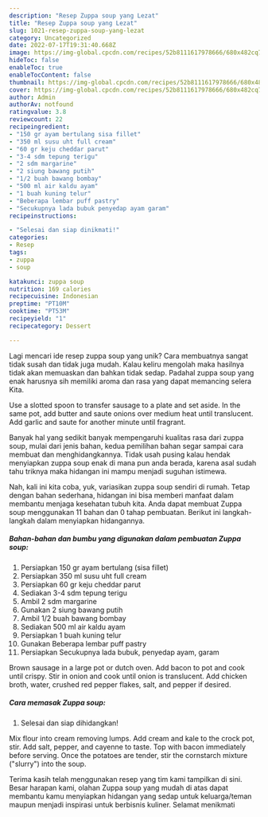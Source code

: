 ```yaml
---
description: "Resep Zuppa soup yang Lezat"
title: "Resep Zuppa soup yang Lezat"
slug: 1021-resep-zuppa-soup-yang-lezat
category: Uncategorized
date: 2022-07-17T19:31:40.668Z
image: https://img-global.cpcdn.com/recipes/52b8111617978666/680x482cq70/zuppa-soup-foto-resep-utama.jpg
hideToc: false
enableToc: true
enableTocContent: false
thumbnail: https://img-global.cpcdn.com/recipes/52b8111617978666/680x482cq70/zuppa-soup-foto-resep-utama.jpg
cover: https://img-global.cpcdn.com/recipes/52b8111617978666/680x482cq70/zuppa-soup-foto-resep-utama.jpg
author: Admin
authorAv: notfound
ratingvalue: 3.8
reviewcount: 22
recipeingredient:
- "150 gr ayam bertulang sisa fillet"
- "350 ml susu uht full cream"
- "60 gr keju cheddar parut"
- "3-4 sdm tepung terigu"
- "2 sdm margarine"
- "2 siung bawang putih"
- "1/2 buah bawang bombay"
- "500 ml air kaldu ayam"
- "1 buah kuning telur"
- "Beberapa lembar puff pastry"
- "Secukupnya lada bubuk penyedap ayam garam"
recipeinstructions:

- "Selesai dan siap dinikmati!"
categories:
- Resep
tags:
- zuppa
- soup

katakunci: zuppa soup 
nutrition: 169 calories
recipecuisine: Indonesian
preptime: "PT10M"
cooktime: "PT53M"
recipeyield: "1"
recipecategory: Dessert

---
```





Lagi mencari ide resep zuppa soup yang unik? Cara membuatnya sangat tidak susah dan tidak juga mudah. Kalau keliru mengolah maka hasilnya tidak akan memuaskan dan bahkan tidak sedap. Padahal zuppa soup yang enak harusnya sih memiliki aroma dan rasa yang dapat memancing selera Kita.





Use a slotted spoon to transfer sausage to a plate and set aside. In the same pot, add butter and saute onions over medium heat until translucent. Add garlic and saute for another minute until fragrant.

Banyak hal yang sedikit banyak mempengaruhi kualitas rasa dari zuppa soup, mulai dari jenis bahan, kedua pemilihan bahan segar sampai cara membuat dan menghidangkannya. Tidak usah pusing kalau hendak menyiapkan zuppa soup enak di mana pun anda berada, karena asal sudah tahu triknya maka hidangan ini mampu menjadi suguhan istimewa.






Nah, kali ini kita coba, yuk, variasikan zuppa soup sendiri di rumah. Tetap dengan bahan sederhana, hidangan ini bisa memberi manfaat dalam membantu menjaga kesehatan tubuh kita. Anda dapat membuat Zuppa soup menggunakan 11 bahan dan 0 tahap pembuatan. Berikut ini langkah-langkah dalam menyiapkan hidangannya.

<!--inarticleads1-->

##### Bahan-bahan dan bumbu yang digunakan dalam pembuatan Zuppa soup:

1. Persiapkan 150 gr ayam bertulang (sisa fillet)
1. Persiapkan 350 ml susu uht full cream
1. Persiapkan 60 gr keju cheddar parut
1. Sediakan 3-4 sdm tepung terigu
1. Ambil 2 sdm margarine
1. Gunakan 2 siung bawang putih
1. Ambil 1/2 buah bawang bombay
1. Sediakan 500 ml air kaldu ayam
1. Persiapkan 1 buah kuning telur
1. Gunakan Beberapa lembar puff pastry
1. Persiapkan Secukupnya lada bubuk, penyedap ayam, garam


Brown sausage in a large pot or dutch oven. Add bacon to pot and cook until crispy. Stir in onion and cook until onion is translucent. Add chicken broth, water, crushed red pepper flakes, salt, and pepper if desired. 

<!--inarticleads2-->

##### Cara memasak Zuppa soup:


1. Selesai dan siap dihidangkan!

Mix flour into cream removing lumps. Add cream and kale to the crock pot, stir. Add salt, pepper, and cayenne to taste. Top with bacon immediately before serving. Once the potatoes are tender, stir the cornstarch mixture (&#34;slurry&#34;) into the soup. 

Terima kasih telah menggunakan resep yang tim kami tampilkan di sini. Besar harapan kami, olahan Zuppa soup yang mudah di atas dapat membantu kamu menyiapkan hidangan yang sedap untuk keluarga/teman maupun menjadi inspirasi untuk berbisnis kuliner. Selamat menikmati
